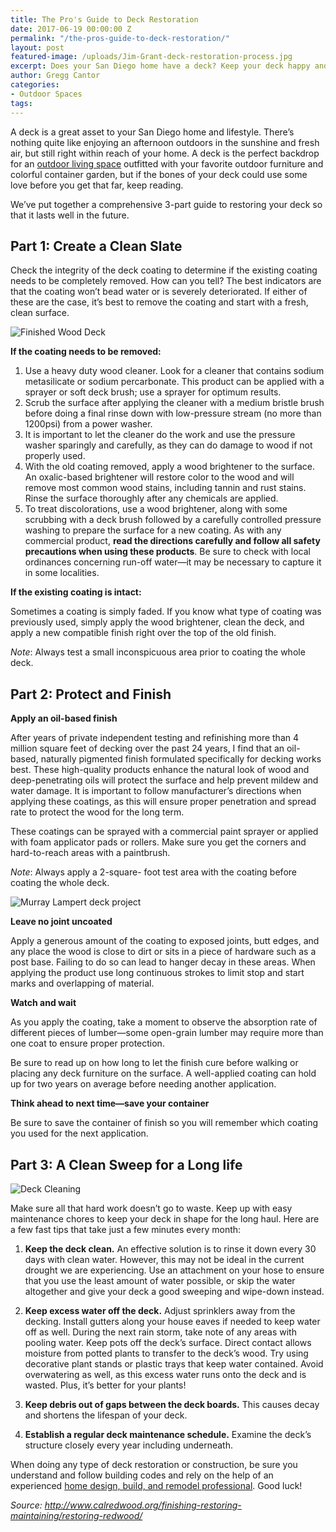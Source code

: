 ```yaml
---
title: The Pro's Guide to Deck Restoration
date: 2017-06-19 00:00:00 Z
permalink: "/the-pros-guide-to-deck-restoration/"
layout: post
featured-image: /uploads/Jim-Grant-deck-restoration-process.jpg
excerpt: Does your San Diego home have a deck? Keep your deck happy and health this summer with Murray Lampert's Professional Guide to Deck Restoration.
author: Gregg Cantor
categories:
- Outdoor Spaces
tags:
---
```


A deck is a great asset to your San Diego home and lifestyle. There’s nothing quite like enjoying an afternoon outdoors in the sunshine and fresh air, but still right within reach of your home. A deck is the perfect backdrop for an [outdoor living space](/san-diego-outdoor-living-space-design) outfitted with your favorite outdoor furniture and colorful container garden, but if the bones of your deck could use some love before you get that far, keep reading.

We’ve put together a comprehensive 3-part guide to restoring your deck so that it lasts well in the future.

## Part 1: Create a Clean Slate

Check the integrity of the deck coating to determine if the existing coating needs to be completely removed. How can you tell? The best indicators are that the coating won’t bead water or is severely deteriorated. If either of these are the case, it’s best to remove the coating and start with a fresh, clean surface.

![Finished Wood Deck](/uploads/finished-wood-deck.jpg)

**If the coating needs to be removed:**

1. Use a heavy duty wood cleaner. Look for a cleaner that contains sodium metasilicate or sodium percarbonate. This product can be applied with a sprayer or soft deck brush; use a sprayer for optimum results.
  1. Scrub the surface after applying the cleaner with a medium bristle brush before doing a final rinse down with low-pressure stream (no more than 1200psi) from a power washer.
  2. It is important to let the cleaner do the work and use the pressure washer sparingly and carefully, as they can do damage to wood if not properly used.
2. With the old coating removed, apply a wood brightener to the surface. An oxalic-based brightener will restore color to the wood and will remove most common wood stains, including tannin and rust stains. Rinse the surface thoroughly after any chemicals are applied.
  1. To treat discolorations, use a wood brightener, along with some scrubbing with a deck brush followed by a carefully controlled pressure washing to prepare the surface for a new coating. As with any commercial product, **read the directions carefully and follow all safety precautions when using these products**. Be sure to check with local ordinances concerning run-off water—it may be necessary to capture it in some localities.

**If the existing coating is intact:**

Sometimes a coating is simply faded. If you know what type of coating was previously used, simply apply the wood brightener, clean the deck, and apply a new compatible finish right over the top of the old finish.

_Note_: Always test a small inconspicuous area prior to coating the whole deck.

## Part 2: Protect and Finish

**Apply an oil-based finish**

After years of private independent testing and refinishing more than 4 million square feet of decking over the past 24 years, I find that an oil-based, naturally pigmented finish formulated specifically for decking works best. These high-quality products enhance the natural look of wood and deep-penetrating oils will protect the surface and help prevent mildew and water damage. It is important to follow manufacturer’s directions when applying these coatings, as this will ensure proper penetration and spread rate to protect the wood for the long term.

These coatings can be sprayed with a commercial paint sprayer or applied with foam applicator pads or rollers. Make sure you get the corners and hard-to-reach areas with a paintbrush.

_Note_: Always apply a 2-square- foot test area with the coating before coating the whole deck.

![Murray Lampert deck project](/uploads/2013/09/outdoor.jpg)

**Leave no joint uncoated**

Apply a generous amount of the coating to exposed joints, butt edges, and any place the wood is close to dirt or sits in a piece of hardware such as a post base. Failing to do so can lead to hanger decay in these areas. When applying the product use long continuous strokes to limit stop and start marks and overlapping of material.

**Watch and wait**

As you apply the coating, take a moment to observe the absorption rate of different pieces of lumber—some open-grain lumber may require more than one coat to ensure proper protection.

Be sure to read up on how long to let the finish cure before walking or placing any deck furniture on the surface. A well-applied coating can hold up for two years on average before needing another application.

**Think ahead to next time—save your container**

Be sure to save the container of finish so you will remember which coating you used for the next application.

## Part 3: A Clean Sweep for a Long life

![Deck Cleaning](/uploads/Jim-Grant-deck-cleaning.jpg)

Make sure all that hard work doesn’t go to waste. Keep up with easy maintenance chores to keep your deck in shape for the long haul. Here are a few fast tips that take just a few minutes every month:

1. **Keep the deck clean.** An effective solution is to rinse it down every 30 days with clean water. However, this may not be ideal in the current drought we are experiencing. Use an attachment on your hose to ensure that you use the least amount of water possible, or skip the water altogether and give your deck a good sweeping and wipe-down instead.

2. **Keep excess water off the deck.** Adjust sprinklers away from the decking. Install gutters along your house eaves if needed to keep water off as well. During the next rain storm, take note of any areas with pooling water.
Keep pots off the deck’s surface. Direct contact allows moisture from potted plants to transfer to the deck’s wood. Try using decorative plant stands or plastic trays that keep water contained. Avoid overwatering as well, as this excess water runs onto the deck and is wasted. Plus, it’s better for your plants!

3. **Keep debris out of gaps between the deck boards.** This causes decay and shortens the lifespan of your deck.

4. **Establish a regular deck maintenance schedule.** Examine the deck’s structure closely every year including underneath.

When doing any type of deck restoration or construction, be sure you understand and follow building codes and rely on the help of an experienced [home design, build, and remodel professional](/). Good luck!

_Source: http://www.calredwood.org/finishing-restoring-maintaining/restoring-redwood/_
